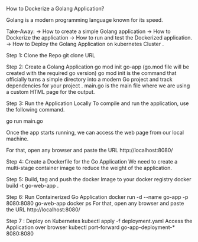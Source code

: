  How to Dockerize a Golang Application?

 Golang is a modern programming language known for its speed.
 
 Take-Away:
 -> How to create a simple Golang application
 -> How to Dockerize the application
 -> How to run and test the Dockerized application.
 -> How to Deploy the Golang Application on kubernetes Cluster .
 
 Step 1: Clone the Repo
 git clone  URL
 
 Step 2: Create a Golang Application
 go mod init go-app
 (go.mod file will be created with the required go version)
 go mod init is the command that officially turns a simple directory into a modern Go project and track dependencies for your project .
 main.go is the main file where we are using a custom HTML page for the output.
 
 Step 3: Run the Application Locally
 To compile and run the application, use the following command.
 
 go run main.go
 
 Once the app starts running, we can access the web page from our local machine.
 
 For that, open any browser and paste the URL http://localhost:8080/
 
 Step 4: Create a Dockerfile for the Go Application
 We need to create a multi-stage container image to reduce the weight of the application.
 
 Step 5: Build, tag and push the docker Image to your docker registry
  docker build -t go-web-app .
 
 Step 6: Run Containerized Go Application
 docker run -d --name go-app -p 8080:8080  go-web-app
 docker ps
 For that, open any browser and paste the URL http://localhost:8080/
 
 Step 7 : Deploy on Kubernetes 
 kubectl apply -f deployment.yaml
 Access the Application over browser
 kubectl port-forward go-app-deployment-* 8080:8080
